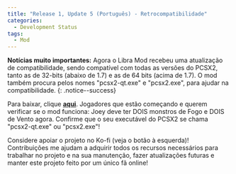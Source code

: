 ```yaml
---
title: "Release 1, Update 5 (Português) - Retrocompatibilidade"
categories:
  - Development Status
tags:
  - Mod
---
```


**Notícias muito importantes:** Agora o Libra Mod recebeu uma atualização de compatibilidade, sendo compatível com todas as versões do PCSX2, tanto as de 32-bits (abaixo de 1.7) e as de 64 bits (acima de 1.7). O mod também procura pelos nomes "pcsx2-qt.exe" e "pcsx2.exe", para ajudar na compatibilidade.
{: .notice--success}

Para baixar, clique <a href="../../assets/Releases/Libra Mod - v0.8.6.zip">**aqui**</a>. Jogadores que estão começando e querem verificar se o mod funciona: Joey deve ter DOIS monstros de Fogo e DOIS de Vento agora. Confirme que o seu executável do PCSX2 se chama "pcsx2-qt.exe" ou "pcsx2.exe"!

Considere apoiar o projeto no Ko-fi (veja o botão à esquerda)! Contribuições me ajudam a adquirir todos os recursos necessários para trabalhar no projeto e na sua manutenção, fazer atualizações futuras e manter este projeto feito por um único fã online!

<script type='text/javascript' src='https://storage.ko-fi.com/cdn/widget/Widget_2.js'></script><script type='text/javascript'>kofiwidget2.init('Support Me on Ko-fi', '#000000', 'J3J146LLW');kofiwidget2.draw();</sc

